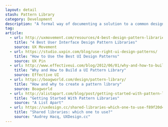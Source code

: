 ```yaml
---
layout: detail
stash: Pattern Library
category: Development
description: "A formal way of documenting a solution to a common design problem. The idea was introduced by the architect Christopher Alexander for use in urban planning and building architecture, and has been adapted for various other disciplines, including teaching and pedagogy, development organization and process, and software architecture and design."
tag:
article:
  - url: http://uxmovement.com/resources/4-best-design-pattern-libraries/
    title: "4 Best User Interface Design Pattern Libraries"
    source: UX Movement
  - url: https://studio.uxpin.com/blog/use-right-ui-design-patterns/
    title: "How to Use the Best UI Design Patterns"
    source: UX Pin
  - url: http://www.effectiveui.com/blog/2012/06/01/why-and-how-to-build-a-ui-pattern-library/
    title: "Why and How to Build a UI Pattern Library"
    source: Effective UI
  - url: https://boagworld.com/design/pattern-library/
    title: "How and why to create a pattern library"
    source: Boagworld
  - url: http://alistapart.com/blog/post/getting-started-with-pattern-libraries
    title: "Getting Started With Pattern Libraries"
    source: "A List Apart"
  - url: https://uxdesign.cc/shared-libraries-which-one-to-use-f89f20d4eaef
    title: "Shared libraries: which one to use?"
    source: "Audrey Hacq, UXDesign.cc"
---
```

